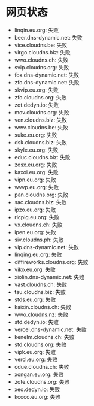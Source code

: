 # 网页状态
- linqin.eu.org: 失败
- beer.dns-dynamic.net: 失败
- vice.cloudns.be: 失败
- virgo.cloudns.biz: 失败
- wwo.cloudns.ch: 失败
- svip.cloudns.org: 失败
- fox.dns-dynamic.net: 失败
- zfo.dns-dynamic.net: 失败
- skvip.eu.org: 失败
- zfo.cloudns.org: 失败
- zot.dedyn.io: 失败
- mov.cloudns.org: 失败
- ven.cloudns.biz: 失败
- wwv.cloudns.be: 失败
- suke.eu.org: 失败
- dsk.cloudns.biz: 失败
- skyle.eu.org: 失败
- educ.cloudns.biz: 失败
- zosx.eu.org: 失败
- kaxoi.eu.org: 失败
- vipn.eu.org: 失败
- wvvp.eu.org: 失败
- pan.cloudns.org: 失败
- sac.cloudns.biz: 失败
- ipzo.eu.org: 失败
- ricpig.eu.org: 失败
- vx.cloudns.ch: 失败
- ipen.eu.org: 失败
- siv.cloudns.ph: 失败
- vip.dns-dynamic.net: 失败
- linqing.eu.org: 失败
- diffireworks.cloudns.org: 失败
- viko.eu.org: 失败
- xiolin.dns-dynamic.net: 失败
- vast.cloudns.ch: 失败
- tau.cloudns.biz: 失败
- stds.eu.org: 失败
- kaixin.cloudns.ch: 失败
- wwo.cloudns.nz: 失败
- std.dedyn.io: 失败
- vercel.dns-dynamic.net: 失败
- kenelm.cloudns.ch: 失败
- std.cloudns.org: 失败
- vipk.eu.org: 失败
- vercl.eu.org: 失败
- cdue.cloudns.ch: 失败
- xongan.eu.org: 失败
- zote.cloudns.org: 失败
- xeo.dedyn.io: 失败
- kcoco.eu.org: 失败
